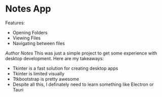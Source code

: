 # Notes App

Features:
- Opening Folders
- Viewing Files
- Navigating between files

*Author Notes*
This was just a simple project to get some experience with desktop development. Here are my takeaways:
- Tkinter is a fast solution for creating desktop apps
- Tkinter is limited visually
- Ttkbootstrap is pretty awesome
- Despite all this, I definately need to learn something like Electron or Tauri